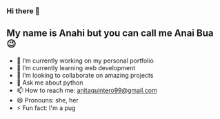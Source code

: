 ### Hi there 👋

## My name is Anahi but you can call me Anai Bua 😉

- 🔭 I’m currently working on my personal portfolio
- 🌱 I’m currently learning web development
- 👯 I’m looking to collaborate on amazing projects
- 💬 Ask me about python
- 📫 How to reach me: anitaquintero99@gmail.com
- 😄 Pronouns: she, her
- ⚡ Fun fact: I'm a pug

